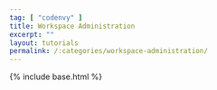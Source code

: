 ```yaml
---
tag: [ "codenvy" ]
title: Workspace Administration
excerpt: ""
layout: tutorials
permalink: /:categories/workspace-administration/
---
```

{% include base.html %}
